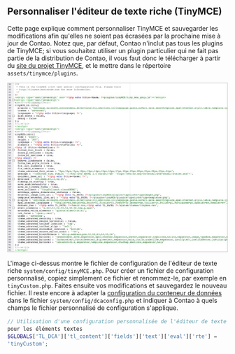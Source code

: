 ## Personnaliser l'éditeur de texte riche (TinyMCE)

Cette page explique comment personnaliser TinyMCE et sauvegarder les 
modifications afin qu'elles ne soient pas écrasées par la prochaine mise à 
jour de Contao. Notez que, par défaut, Contao n'inclut pas tous les plugins 
de TinyMCE; si vous souhaitez utiliser un plugin particulier qui ne fait pas 
partie de la distribution de Contao, il vous faut donc le télécharger à partir 
du [site du projet TinyMCE][1], et le mettre dans le répertoire 
`assets/tinymce/plugins`. 

![](images/rich-text-editor.jpg?raw=true)

L'image ci-dessus montre le fichier de configuration de l'éditeur de texte 
riche `system/config/tinyMCE.php`. Pour créer un fichier de configuration 
personnalisé, copiez simplement ce fichier et renommez-le, par exemple en 
`tinyCustom.php`. Faites ensuite vos modifications et sauvegardez le nouveau 
fichier. Il reste encore à adapter la [configuration du conteneur de données][2] 
dans le fichier `system/config/dcaconfig.php` et indiquer à Contao à quels 
champs le fichier personnalisé de configuration s'applique. 

```php
// Utilisation d'une configuration personnalisée de l'éditeur de texte riche 
pour les éléments textes
$GLOBALS['TL_DCA']['tl_content']['fields']['text']['eval']['rte'] =
'tinyCustom';
```


[1]: http://tinymce.moxiecode.com
[2]: ../07-personnaliser-contao/configurations-personnalisees.md#personnaliser-la-configuration-du-conteneur-de-donn%C3%A9es